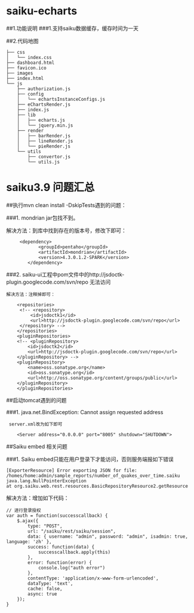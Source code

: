 # saiku-echarts

##1.功能说明
###1.支持saiku数据缓存，缓存时间为一天


##2.代码地图

    ├── css
    │   └── index.css
    ├── dashboard.html
    ├── favicon.ico
    ├── images
    ├── index.html
    └── js
        ├── authorization.js
        ├── config
        │   └── echartsInstanceConfigs.js
        ├── eChartsRender.js
        ├── index.js
        ├── lib
        │   ├── echarts.js
        │   └── jquery.min.js
        ├── render
        │   ├── barRender.js
        │   ├── lineRender.js
        │   └── pieRender.js
        └── utils
            ├── convertor.js
            └── utils.js


# saiku3.9 问题汇总

##执行mvn clean install -DskipTests遇到的问题：

###1. mondrian jar包找不到。

   解决方法：到库中找到存在的版本号，修改下即可：

         <dependency>
                <groupId>pentaho</groupId>
                <artifactId>mondrian</artifactId>
                <version>4.3.0.1.2-SPARK</version>
            </dependency>

###2.  saiku-ui工程中pom文件中的http://jsdoctk-plugin.googlecode.com/svn/repo 无法访问

    解决方法：注释掉即可：
    
        <repositories>
         <!-- <repository>
             <id>jsdoctk1</id>
             <url>http://jsdoctk-plugin.googlecode.com/svn/repo</url>
         </repository> -->
        </repositories>
        <pluginRepositories>
        <!-- <pluginRepository>
            <id>jsdoctk2</id>
            <url>http://jsdoctk-plugin.googlecode.com/svn/repo</url>
        </pluginRepository> -->
        <pluginRepository>
            <name>oss.sonatype.org</name>
            <id>oss.sonatype.org</id>
            <url>http://oss.sonatype.org/content/groups/public</url>
        </pluginRepository>
        </pluginRepositories>

##启动tomcat遇到的问题

###1.  java.net.BindException: Cannot assign requested address

     server.xml改为如下即可
      
        <Server address="0.0.0.0" port="8005" shutdown="SHUTDOWN">

##Saiku embed 相关问题

###1. Saiku embed只能在用户登录下才能访问，否则服务端报如下错误

    [ExporterResource] Error exporting JSON for file: /homes/home:admin/sample_reports/number_of_quakes_over_time.saiku java.lang.NullPointerException
	at org.saiku.web.rest.resources.BasicRepositoryResource2.getResource
     
   解决方法：增加如下代码：
   
    // 进行登录授权
    var auth = function(successcallback) {
        $.ajax({
            type: "POST",
            url: "/saiku/rest/saiku/session",
            data: { username: "admin", password: "admin", isadmin: true, language: 'zh' },
            success: function(data) {
                successcallback.apply(this)
            },
            error: function(error) {
                console.log("auth error")
            },
            contentType: 'application/x-www-form-urlencoded',
            dataType: 'text',
            cache: false,
            async: true
        });
    }
